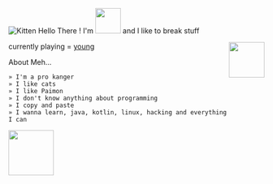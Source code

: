 ![Kitten](/media/2018/08/kitten.jpg "A cute kitten")
Hello There ! I'm <a href="https://t.me/aliciadark"> <img src="https://telegra.ph/file/ac69cdf3feeb1b76c0839.png" width=50px></a> and I like to break stuff


<a><img align=right src="https://telegra.ph/file/aa122096040f3c5005287.gif" width=70px></a>

currently playing = [young](https://open.spotify.com/playlist/5ddLrdKjGR7SLqthbEcoNc?si=A_wkwVhXQHK3ZTe8VrQBfg&utm_source=copy-link)



About Meh...
```
» I'm a pro kanger 
» I like cats
» I like Paimon 
» I don't know anything about programming 
» I copy and paste 
» I wanna learn, java, kotlin, linux, hacking and everything I can 
```





<a><img src="https://media3.giphy.com/media/11lxCeKo6cHkJy/giphy.gif" width=89></a>



